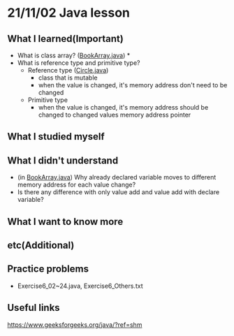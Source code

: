 # 21/11/02 Java lesson

## What I learned(Important)

* What is class array? ([BookArray.java](BookArray.java))
  *
* What is reference type and primitive type?
  * Reference type ([Circle.java](Circle.java))
    * class that is mutable
    * when the value is changed, it's memory address don't need to be changed 
  * Primitive type
    * when the value is changed, it's memory address should be changed to changed values memory address pointer

## What I studied myself

## What I didn't understand

* (in [BookArray.java](BookArray.java)) Why already declared variable moves to different memory address for each value change? 
* Is there any difference with only value add and value add with declare variable?

## What I want to know more

## etc(Additional)

## Practice problems

* Exercise6_02~24.java, Exercise6_Others.txt

## Useful links

https://www.geeksforgeeks.org/java/?ref=shm